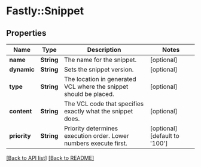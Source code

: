 # Fastly::Snippet

## Properties

| Name | Type | Description | Notes |
| ---- | ---- | ----------- | ----- |
| **name** | **String** | The name for the snippet. | [optional] |
| **dynamic** | **String** | Sets the snippet version. | [optional] |
| **type** | **String** | The location in generated VCL where the snippet should be placed. | [optional] |
| **content** | **String** | The VCL code that specifies exactly what the snippet does. | [optional] |
| **priority** | **String** | Priority determines execution order. Lower numbers execute first. | [optional][default to &#39;100&#39;] |

[[Back to API list]](../../README.md#endpoints) [[Back to README]](../../README.md)

